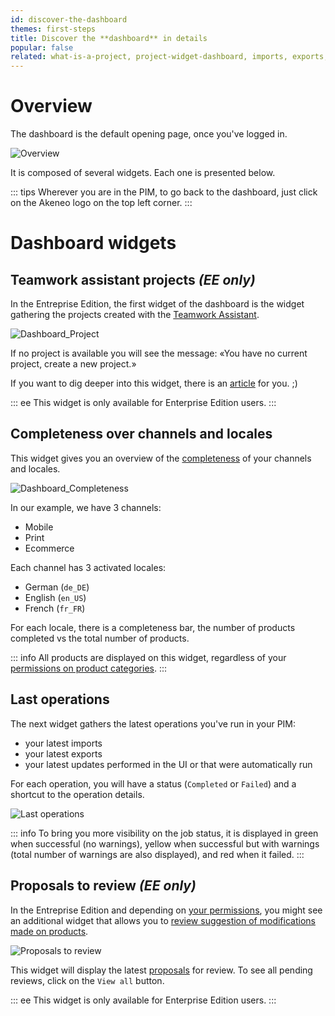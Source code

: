 ```yaml
---
id: discover-the-dashboard
themes: first-steps
title: Discover the **dashboard** in details
popular: false
related: what-is-a-project, project-widget-dashboard, imports, exports, review-products-proposals, access-rights-on-products
---
```


# Overview
The dashboard is the default opening page, once you've logged in.

![Overview](Dashboard.png)

It is composed of several widgets. Each one is presented below.

::: tips
Wherever you are in the PIM, to go back to the dashboard, just click on the Akeneo logo on the top left corner.
:::

# Dashboard widgets

## Teamwork assistant projects _(EE only)_

In the Entreprise Edition, the first widget of the dashboard is the widget gathering the projects created with the [Teamwork Assistant](what-is-a-project.html).

![Dashboard_Project](Dashboard_Project.png)

If no project is available you will see the message: «You have no current project, create a new project.»

If you want to dig deeper into this widget, there is an [article](project-widget-dashboard.html) for you. ;)

::: ee
This widget is only available for Enterprise Edition users.
:::

## Completeness over channels and locales

This widget gives you an overview of the [completeness](what-is-the-completeness.html) of your channels and locales.

![Dashboard_Completeness](Dashboard_Completeness.png)

In our example, we have 3 channels:
- Mobile
- Print
- Ecommerce

Each channel has 3 activated locales:
- German (`de_DE`)
- English (`en_US`)
- French (`fr_FR`)

For each locale, there is a completeness bar, the number of products completed vs the total number of products.

::: info
All products are displayed on this widget, regardless of your [permissions on product categories](access-rights-on-products.html#rights-depending-on-the-categories).
:::


## Last operations

The next widget gathers the latest operations you've run in your PIM:
- your latest imports
- your latest exports
- your latest updates performed in the UI or that were automatically run

For each operation, you will have a status (`Completed` or `Failed`) and a shortcut to the operation details.

![Last operations](Dashboard_Process.png)

::: info
To bring you more visibility on the job status, it is displayed in green when successful (no warnings), yellow when successful but with warnings (total number of warnings are also displayed), and red when it failed.
:::


## Proposals to review _(EE only)_

In the Entreprise Edition and depending on [your permissions](access-rights-on-products.html), you might see an additional widget that allows you to [review suggestion of modifications made on products](review-products-proposals.html).

![Proposals to review](Activity_Proposals.png)

This widget will display the latest [proposals](proposals-workflow.html) for review. To see all pending reviews, click on the `View all` button.

::: ee
This widget is only available for Enterprise Edition users.
:::
